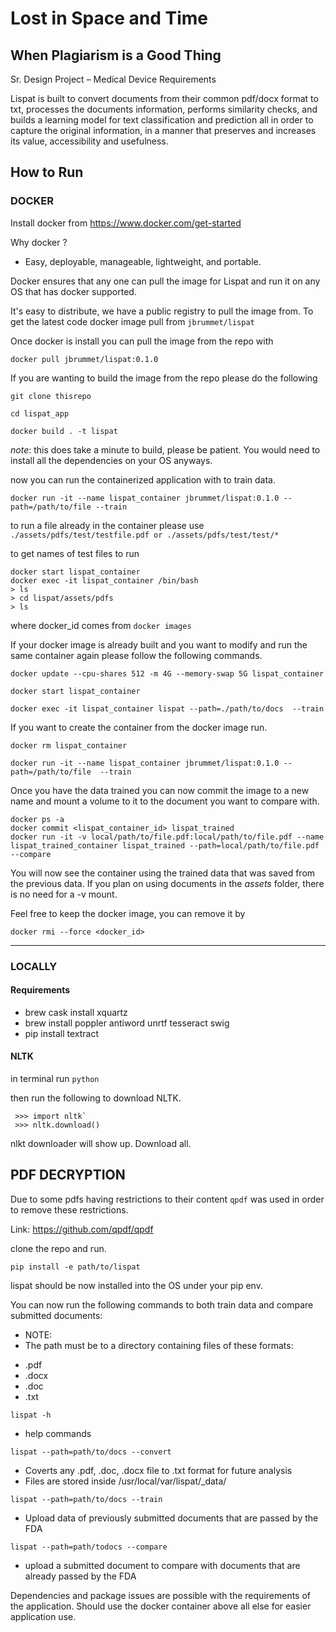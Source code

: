 # Lost in Space and Time
## When Plagiarism is a Good Thing

Sr. Design Project – Medical Device Requirements

Lispat is built to convert documents from their common pdf/docx format to txt,
processes the documents information, performs similarity checks, and builds
a learning model for text classification and prediction all in order to capture
the original information, in a manner that preserves and increases its value,
accessibility and usefulness.

## How to Run

### DOCKER

Install docker from  https://www.docker.com/get-started


Why docker ?

* Easy, deployable, manageable, lightweight, and portable.


Docker ensures that any one can pull the image for Lispat and run it on any OS that has docker supported.

It's easy to distribute, we have a public registry to pull the image from. To get the latest code docker image pull from `jbrummet/lispat`

Once docker is install you can pull the image from the repo with

```
docker pull jbrummet/lispat:0.1.0
```


If you are wanting to build the image from the repo please do the following

```
git clone thisrepo

cd lispat_app

docker build . -t lispat

```

*note*: this does take a minute to build, please be patient. You would need to install all the dependencies on your OS anyways.

now you can run the containerized application with to train data.

`docker run -it --name lispat_container jbrummet/lispat:0.1.0 --path=/path/to/file --train`

to run a file already in the container please use `./assets/pdfs/test/testfile.pdf or ./assets/pdfs/test/test/*`

to get names of test files to run
```
docker start lispat_container
docker exec -it lispat_container /bin/bash
> ls
> cd lispat/assets/pdfs
> ls
 ```

where docker_id comes from `docker images`

If your docker image is already built and you want to modify and run the same container again please follow the following commands.

`docker update --cpu-shares 512 -m 4G --memory-swap 5G lispat_container`

`docker start lispat_container`

`docker exec -it lispat_container lispat --path=./path/to/docs  --train`


If you want to create the container from the docker image run.

`docker rm lispat_container`

`docker run -it --name lispat_container jbrummet/lispat:0.1.0 --path=/path/to/file  --train`

Once you have the data trained you can now commit the image to a new name and mount a volume to it to the document you want to compare with.

```
docker ps -a
docker commit <lispat_container_id> lispat_trained
docker run -it -v local/path/to/file.pdf:local/path/to/file.pdf --name lispat_trained_container lispat_trained --path=local/path/to/file.pdf --compare
```

You will now see the container using the trained data that was saved from the previous data.
If you plan on using documents in the *assets* folder, there is no need for a -v mount.  


Feel free to keep the docker image, you can remove it by

`docker rmi --force <docker_id>`

---

### LOCALLY

#### Requirements

* brew cask install xquartz
* brew install poppler antiword unrtf tesseract swig
* pip install textract

#### NLTK

in terminal run `python`

then run the following to download NLTK.

```
 >>> import nltk`
 >>> nltk.download()
```

nlkt downloader will show up. Download all.

## PDF DECRYPTION

Due to some pdfs having restrictions to their content ```qpdf``` was used in
order to remove these restrictions.

Link: https://github.com/qpdf/qpdf

clone the repo and run.

`pip install -e path/to/lispat`


lispat should be now installed into the OS under your pip env.


You can now run the following commands to both train data and compare submitted
documents:

* NOTE:
* The path must be to a directory containing files of these formats:
- .pdf
- .docx
- .doc
- .txt

`lispat -h`
* help commands

`lispat --path=path/to/docs --convert`
* Coverts any .pdf, .doc, .docx file to .txt format for future analysis
* Files are stored inside /usr/local/var/lispat/<format>\_data/

`lispat --path=path/to/docs --train`
* Upload data of previously submitted documents that are passed by the FDA


`lispat --path=path/todocs --compare`
* upload a submitted document to compare with documents that are already passed by the FDA

Dependencies and package issues are possible with the requirements of the application.
Should use the docker container above all else for easier application use.
